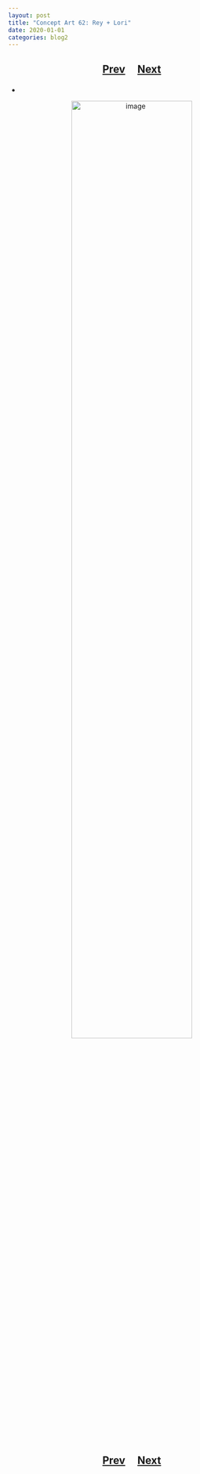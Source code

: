 ```yaml
---
layout: post
title: "Concept Art 62: Rey + Lori"
date: 2020-01-01
categories: blog2
---
```


<h2>
  <p style="text-align:center;">
    <a href="/wingsofthechorus/archive/2019/12/30/conceptart61">Prev</a>
    &nbsp;&nbsp;&nbsp;
    <a href="/wingsofthechorus/archive/2020/01/03/conceptart63">Next</a>
  </p>
</h2>

-

<p style="text-align:center;">
  <img src="/wingsofthechorus/images/conceptart/ca62.png" width="70%" alt="image"/>
</p>

<h2>
  <p style="text-align:center;">
    <a href="/wingsofthechorus/archive/2019/12/30/conceptart61">Prev</a>
    &nbsp;&nbsp;&nbsp;
    <a href="/wingsofthechorus/archive/2020/01/03/conceptart63">Next</a>
  </p>
</h2>
